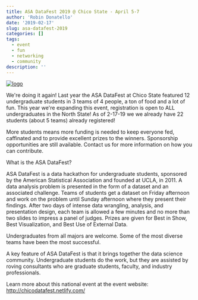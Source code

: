 ```yaml
---
title: ASA DataFest 2019 @ Chico State - April 5-7
author: 'Robin Donatello'
date: '2019-02-17'
slug: asa-datafest-2019
categories: []
tags:
  - event
  - fun
  - networking
  - community
description: ''
---
```




[![logo](/img/datafest_logo_Chico_Red.png)](http://chicodatafest.netlify.com/)

We're doing it again! Last year the ASA DataFest at Chico State featured 12 undergraduate students in 3 teams of 4 people, a ton of food and a lot of fun. This year we're expanding this event, registration is open to ALL undergraduates in the North State! As of 2-17-19 we we already have 22 students (about 5 teams) already registered!

More students means more funding is needed to keep everyone fed, caffinated and to provide excellent prizes to the winners. Sponsorship opportunities are still available. Contact us for more information on how you can contribute. 

What is the ASA DataFest? 
 
ASA DataFest is a data hackathon for undergraduate students, sponsored by the American Statistical Association and founded at UCLA, in 2011. A data analysis problem is presented in the form of a dataset and an associated challenge.  Teams of students get a dataset on Friday afternoon and work on the problem until Sunday afternoon where they present their findings. After two days of intense data wrangling, analysis, and presentation design, each team is allowed a few minutes and no more than two slides to impress a panel of judges. Prizes are given for Best in Show, Best Visualization, and Best Use of External Data.
 
Undergraduates from all majors are welcome. Some of the most diverse teams have been the most successful. 
 
A key feature of ASA DataFest is that it brings together the data science community. Undergraduate students do the work, but they are assisted by roving consultants who are graduate students, faculty, and industry professionals. 

Learn more about this national event at the event website: http://chicodatafest.netlify.com/


